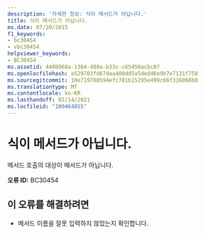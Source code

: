 ```yaml
---
description: '자세한 정보: 식이 메서드가 아닙니다.'
title: 식이 메서드가 아닙니다.
ms.date: 07/20/2015
f1_keywords:
- bc30454
- vbc30454
helpviewer_keywords:
- BC30454
ms.assetid: 4480968a-1364-480a-b33c-c65458acbc07
ms.openlocfilehash: a529703fd67daa400dd5a5ded46e9b7e7131f758
ms.sourcegitcommit: 10e719780594efc781b15295e499c66f316068b8
ms.translationtype: MT
ms.contentlocale: ko-KR
ms.lasthandoff: 02/14/2021
ms.locfileid: "100464055"
---
```

# <a name="expression-is-not-a-method"></a>식이 메서드가 아닙니다.

메서드 호출의 대상이 메서드가 아닙니다.  
  
 **오류 ID:** BC30454  
  
## <a name="to-correct-this-error"></a>이 오류를 해결하려면  
  
- 메서드 이름을 잘못 입력하지 않았는지 확인합니다.
